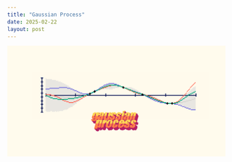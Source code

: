 ```yaml
---
title: "Gaussian Process"
date: 2025-02-22
layout: post
---
```

![](https://raw.githubusercontent.com/tayheau/tayheau.github.io/refs/heads/main/_medias/gaussian_process.png)
